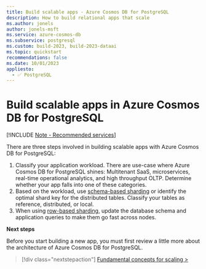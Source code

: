 ```yaml
---
title: Build scalable apps - Azure Cosmos DB for PostgreSQL
description: How to build relational apps that scale
ms.author: jonels
author: jonels-msft
ms.service: azure-cosmos-db
ms.subservice: postgresql
ms.custom: build-2023, build-2023-dataai
ms.topic: quickstart
recommendations: false
ms.date: 10/01/2023
appliesto:
  - ✅ PostgreSQL
---
```


# Build scalable apps in Azure Cosmos DB for PostgreSQL

[!INCLUDE [Note - Recommended services](includes/note-recommended-services.md)]

There are three steps involved in building scalable apps with Azure Cosmos DB for PostgreSQL:

1. Classify your application workload. There are use-case where Azure Cosmos DB for PostgreSQL
   shines: Multitenant SaaS, microservices, real-time operational analytics, and high
   throughput OLTP. Determine whether your app falls into one of these categories.
2. Based on the workload, use [schema-based sharding](concepts-sharding-models.md#schema-based-sharding) or identify the optimal shard key for the distributed
   tables. Classify your tables as reference, distributed, or local. 
3. When using [row-based sharding](concepts-sharding-models.md#row-based-sharding), update the database schema and application queries to make them go fast
   across nodes.

**Next steps**

Before you start building a new app, you must first review a little more about
the architecture of Azure Cosmos DB for PostgreSQL.

> [!div class="nextstepaction"]
> [Fundamental concepts for scaling >](quickstart-build-scalable-apps-concepts.md)

